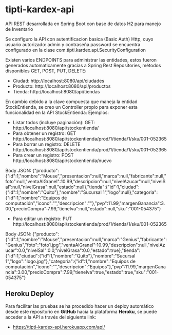 # tipti-kardex-api
API REST desarrollada en Spring Boot con base de datos H2 para manejo de Inventario

Se configuro la API con autentificacion basica (Basic Auth) Http, cuyo usuario autorizado: admin y contraseña password se encuentra configurado en la clase com.tipti.kardex.api.SecurityConfiguration

Existen varios ENDPOINTS para administrar las entidades, estos fueron generados automaticamente gracias a Spring Rest Repositories, métodos disponibles GET, POST, PUT, DELETE:
- Ciudad: 
    http://localhost:8080/api/ciudades
- Producto:
    http://localhost:8080/api/productos
- Tienda:
    http://localhost:8080/api/tiendas

En cambio debido a la clave compuesta que maneja la entidad StockEntienda, se creo un Controller propio para exponer esta funcionalidad en la API StockEntienda:
Ejemplos:
- Listar todos (incluye paginación): GET: http://localhost:8080/api/stockentienda/
- Para obtener un registro: GET http://localhost:8080/api/stockentienda/prod/1/tienda/1/sku/001-052365
- Para borrar un registro:  DELETE http://localhost:8080/api/stockentienda/prod/1/tienda/1/sku/001-052365
- Para crear un registro: POST http://localhost:8080/api/stockentienda/nuevo

Body JSON:
{"producto":        {"id":1,"nombre":"Mouse","presentacion":null,"marca":null,"fabricante":null,"foto":null,"ventaAlGranel":10.99,"descripcion":null,"nivelAzucar":null,"nivelSal":null,"nivelGrasa":null,"estado":null},"tienda":{"id":1,"ciudad":{"id":1,"nombre":"Quito"},"nombre":"Sucursal 1","logo":null},"categoria":{"id":1,"nombre":"Equipos de computación","icono":"","descripcion":""},"pvp":11.99,"margenGanancia":3.00,"precioCompra":7.99,"tieneIva":null,"estado":null,"sku":"001-054375"}

- Para editar un registro: PUT http://localhost:8080/api/stockentienda/prod/1/tienda/1/sku/001-052365

Body JSON:
{"producto":{"id":1,"nombre":"Mouse","presentacion":null,"marca":"Genius","fabricante":"Genius","foto":"foto1.jpg","ventaAlGranel":10.99,"descripcion":null,"nivelAzucar":0.0,"nivelSal":0.0,"nivelGrasa":0.0,"estado":true},"tienda":{"id":1,"ciudad":{"id":1,"nombre":"Quito"},"nombre":"Sucursal 1","logo":"logo.jpg"},"categoria":{"id":1,"nombre":"Equipos de computación","icono":"","descripcion":"Equipos"},"pvp":11.99,"margenGanancia":3.00,"precioCompra":7.99,"tieneIva":true,"estado":true,"sku":"001-054375"}

## Heroku Deploy
Para facilitar las pruebas se ha procedido hacer un deploy automático desde este repositorio en **GitHub** hacia la plataforma **Heroku**, se puede acceder a la API a través del siguiente link:
 - https://tipti-kardex-api.herokuapp.com/api/
